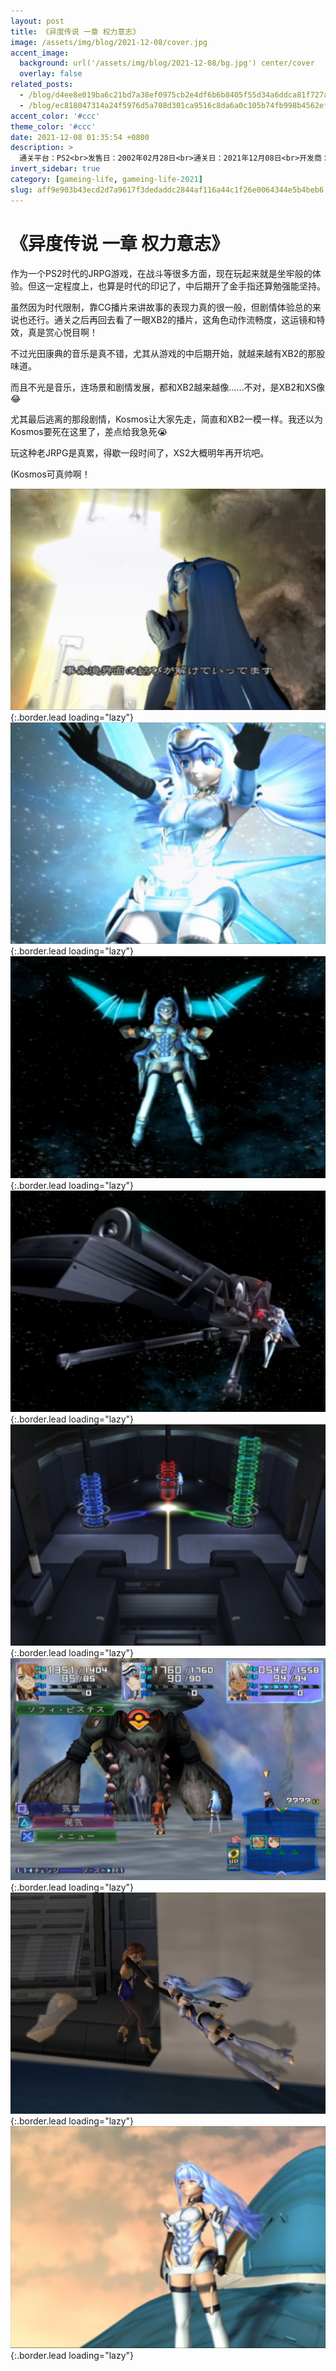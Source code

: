 ```yaml
---
layout: post
title: 《异度传说 一章 权力意志》
image: /assets/img/blog/2021-12-08/cover.jpg
accent_image: 
  background: url('/assets/img/blog/2021-12-08/bg.jpg') center/cover
  overlay: false
related_posts:
  - /blog/d4ee8e019ba6c21bd7a38ef0975cb2e4df6b6b8405f55d34a6ddca81f727aa25/
  - /blog/ec818047314a24f5976d5a708d301ca9516c8da6a0c105b74fb998b4562efbda/
accent_color: '#ccc'
theme_color: '#ccc'
date: 2021-12-08 01:35:54 +0800
description: >
  通关平台：PS2<br>发售日：2002年02月28日<br>通关日：2021年12月08日<br>开发商：Monolith Soft<br>发行商：南梦宫
invert_sidebar: true
category: [gameing-life, gameing-life-2021]
slug: aff9e903b43ecd2d7a9617f3dedaddc2844af116a44c1f26e0064344e5b4beb6
---
```


# 《异度传说 一章 权力意志》

作为一个PS2时代的JRPG游戏，在战斗等很多方面，现在玩起来就是坐牢般的体验。但这一定程度上，也算是时代的印记了，中后期开了金手指还算勉强能坚持。

虽然因为时代限制，靠CG播片来讲故事的表现力真的很一般，但剧情体验总的来说也还行。通关之后再回去看了一眼XB2的播片，这角色动作流畅度，这运镜和特效，真是赏心悦目啊！

不过光田康典的音乐是真不错，尤其从游戏的中后期开始，就越来越有XB2的那股味道。

而且不光是音乐，连场景和剧情发展，都和XB2越来越像......不对，是XB2和XS像😂

尤其最后逃离的那段剧情，Kosmos让大家先走，简直和XB2一模一样。我还以为Kosmos要死在这里了，差点给我急死😭

玩这种老JRPG是真累，得歇一段时间了，XS2大概明年再开坑吧。

(Kosmos可真帅啊！

![](/assets/img/blog/2021-12-08/1.jpg){:.border.lead loading="lazy"}
![](/assets/img/blog/2021-12-08/2.jpg){:.border.lead loading="lazy"}
![](/assets/img/blog/2021-12-08/3.jpg){:.border.lead loading="lazy"}
![](/assets/img/blog/2021-12-08/4.jpg){:.border.lead loading="lazy"}
![](/assets/img/blog/2021-12-08/5.jpg){:.border.lead loading="lazy"}
![](/assets/img/blog/2021-12-08/6.jpg){:.border.lead loading="lazy"}
![](/assets/img/blog/2021-12-08/7.jpg){:.border.lead loading="lazy"}
![](/assets/img/blog/2021-12-08/8.jpg){:.border.lead loading="lazy"}

